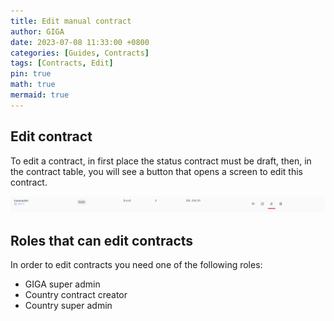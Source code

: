 ```yaml
---
title: Edit manual contract
author: GIGA
date: 2023-07-08 11:33:00 +0800
categories: [Guides, Contracts]
tags: [Contracts, Edit]
pin: true
math: true
mermaid: true
---
```


## Edit contract

To edit a contract, in first place the status contract must be draft, then, in the contract table, you will see a button that opens a screen to edit this contract.

![Edit Contract](/assets/img/posts/edit-contract/edit-contract-01.png)

## Roles that can edit contracts

In order to edit contracts you need one of the following roles:

- GIGA super admin
- Country contract creator
- Country super admin
